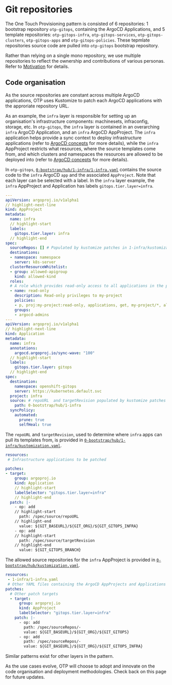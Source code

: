 # Git repositories

The One Touch Provisioning pattern is consisted of 6 repositories: 1 bootstrap repository `otp-gitops`, containing the ArgoCD Applications, and 5 template repositories: `otp-gitops-infra`, `otp-gitops-services`, `otp-gitops-clusters`, `otp-gitops-apps` and `otp-gitops-policies`. These tepmlate repositories source code are pulled into `otp-gitops` bootstrap repository.

Rather than relying on a single mono repository, we use multiple repositories to reflect the ownership and contributions of various personas. Refer to [Motivation](/#motivation) for details.

## Code organisation

As the source repositories are constant across multiple ArgoCD applications, OTP uses Kustomize to patch each ArgoCD applications with the approriate repository URL.

As an example, the `infra` layer is responsible for setting up an organisation's infrastructure components: machinesets, infraconfig, storage, etc. In `otp-gitops`, the `infra` layer is contained in an overarching `infra` ArgoCD Application, and an `infra` ArgoCD AppProject. The `infra` application helps provide a sync context to deploy infrastructure applications (refer to [ArgoCD concepts](/guides/technical-explanations/argocd-concepts) for more details), while the `infra` AppProject restricts what resources, where the source templates come from, and which clusters and namespaces the resources are allowed to be deployed into (refer to [ArgoCD concepts]((/guides/technical-explanations/argocd-concepts)) for more details).

In `otp-gitops`, [`0-bootstrap/hub/1-infra/1-infra.yaml`](https://github.com/one-touch-provisioning/otp-gitops/blob/146ddce502/0-bootstrap/hub/1-infra/1-infra.yaml) contains the source code to the `infra` ArgoCD `app` and the associated `AppProject`. Note that each layer can be selected with a label. In the `infra` layer example, the `infra` AppProject and Application has labels `gitops.tier.layer=infra`.


```yaml title="0-bootstrap/hub/1-infra/1-infra.yaml"
---
apiVersion: argoproj.io/v1alpha1
// highlight-next-line
kind: AppProject
metadata:
  name: infra
  // highlight-start
  labels:
    gitops.tier.layer: infra
  // highlight-end
spec:
  sourceRepos: [] # Populated by kustomize patches in 1-infra/kustomization.yaml
  destinations:
  - namespace: namespace
    server: k8s-server
  clusterResourceWhitelist:
  - group: allowed-apigroup
    kind: allowed-kind
  roles:
  # A role which provides read-only access to all applications in the project
  - name: read-only
    description: Read-only privileges to my-project
    policies:
    - p, proj:my-project:read-only, applications, get, my-project/*, allow
    groups:
    - argocd-admins
---
apiVersion: argoproj.io/v1alpha1
// highlight-next-line
kind: Application
metadata:
  name: infra
  annotations:
    argocd.argoproj.io/sync-wave: "100"
  // highlight-start
  labels:
    gitops.tier.layer: gitops
  // highlight-end
spec:
  destination:
    namespace: openshift-gitops
    server: https://kubernetes.default.svc
  project: infra
  source: # repoURL  and targetRevision populated by kustomize patches in 1-infra/kustomization.yaml
    path: 0-bootstrap/hub/1-infra
  syncPolicy:
    automated:
      prune: true
      selfHeal: true
```

The `repoURL` and `targetRevision`, used to determine where `infra` apps can pull its templates from, is provided in [`0-bootstrap/hub/1-infra/kustomization.yaml`](https://github.com/one-touch-provisioning/otp-gitops/blob/146ddce502/0-bootstrap/hub/1-infra/kustomization.yaml#L76).

```yaml title="0-bootstrap/hub/1-infra/kustomization.yaml"
resources:
 # Infrastructure applications to be patched

patches:
- target:
    group: argoproj.io
    kind: Application
    // highlight-start
    labelSelector: "gitops.tier.layer=infra"
    // highlight-end
  patch: |-
    - op: add
    // highlight-start
      path: /spec/source/repoURL
    // highlight-end
      value: ${GIT_BASEURL}/${GIT_ORG}/${GIT_GITOPS_INFRA}
    - op: add
    // highlight-start
      path: /spec/source/targetRevision
    // highlight-end
      value: ${GIT_GITOPS_BRANCH}
```

The allowed source repositories for the `infra` AppProject is provided in [`0-bootstrap/hub/kustomization.yaml`](https://github.com/one-touch-provisioning/otp-gitops/blob/146ddce502/0-bootstrap/hub/kustomization.yaml#L26).


```yaml title="0-bootstrap/hub/kustomization.yaml"
resources:
 - 1-infra/1-infra.yaml
 # Other YAML files containing the ArgoCD AppProjects and Applications
patches:
  # Other patch targets
  - target:
      group: argoproj.io
      kind: AppProject
      labelSelector: "gitops.tier.layer=infra"
    patch: |-
      - op: add
        path: /spec/sourceRepos/-
        value: ${GIT_BASEURL}/${GIT_ORG}/${GIT_GITOPS}
      - op: add
        path: /spec/sourceRepos/-
        value: ${GIT_BASEURL}/${GIT_ORG}/${GIT_GITOPS_INFRA}
```

Similar patterns exist for other layers in the pattern.

As the use cases evolve, OTP will choose to adopt and innovate on the code organisation and deployment methodologies. Check back on this page for future updates.
